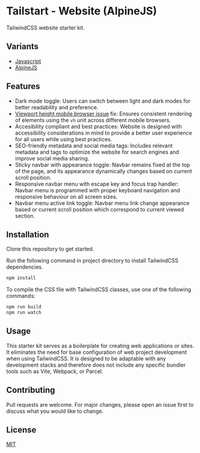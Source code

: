 # Tailstart - Website (AlpineJS)
TailwindCSS website starter kit.

## Variants
- [Javascript](https://github.com/mkfizi/tailstart-website)
- [AlpineJS](https://github.com/mkfizi/tailstart-website-alpinejs)

## Features
* Dark mode toggle: Users can switch between light and dark modes for better readability and preference.
* [Viewport height mobile browser issue](https://stackoverflow.com/questions/37112218/css3-100vh-not-constant-in-mobile-browser) fix: Ensures consistent rendering of elements using the `vh` unit across different mobile browsers.
* Accesibility compliant and best practices: Website is designed with accessibility considerations in mind to provide a better user experience for all users while using best practices.
* SEO-friendly metadata and social media tags: Includes relevant metadata and tags to optimize the website for search engines and improve social media sharing.
* Sticky navbar with appearance toggle: Navbar remains fixed at the top of the page, and its appearance dynamically changes based on current scroll position.
* Responsive navbar menu with escape key and focus trap handler: Navbar menu is programmed with proper keyboard navigation and responsive behaviour on all screen sizes.
* Navbar menu active link toggle: Navbar menu link change appearance based or current scroll position which correspond to current viewed section.

## Installation
Clone this repository to get started.

Run the following command in project directory to install TailwindCSS dependencies.
```bash
npm install
```

To compile the CSS file with TailwindCSS classes, use one of the following commands:
```bash
npm run build
npm run watch
```

## Usage
This starter kit serves as a boilerplate for creating web applications or sites. It eliminates the need for base configuration of web project development when using TailwindCSS. It is designed to be adaptable with any development stacks and therefore does not include any specific bundler tools such as Vite, Webpack, or Parcel.

## Contributing
Pull requests are welcome. For major changes, please open an issue first to discuss what you would like to change.

## License
[MIT](https://github.com/mkfizi/tailstart-website/blob/main/LICENSE)
